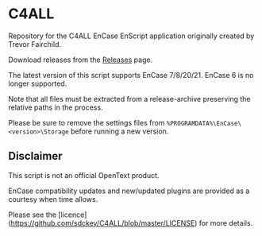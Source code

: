 # C4ALL
Repository for the C4ALL EnCase EnScript application originally created by Trevor Fairchild.

Download releases from the [Releases](https://github.com/sdckey/C4ALL/releases) page.

The latest version of this script supports EnCase 7/8/20/21. EnCase 6 is no longer supported.

Note that all files must be extracted from a release-archive preserving the relative paths in the process.

Please be sure to remove the settings files from `%PROGRAMDATA%\EnCase\<version>\Storage` before running a new version.

## Disclaimer

This script is not an official OpenText product.

EnCase compatibility updates and new/updated plugins are provided as a courtesy when time allows.

Please see the [licence] (https://github.com/sdckey/C4ALL/blob/master/LICENSE) for more details. 